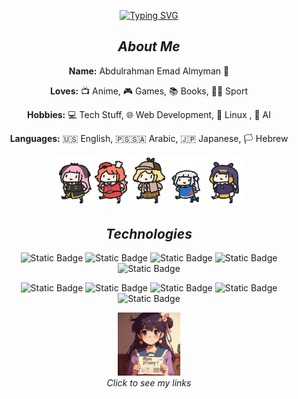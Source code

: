 <div align="center">

[![Typing SVG](https://readme-typing-svg.demolab.com?font=Fira+Code&duration=3000&color=F4C9DC&center=true&vCenter=true&multiline=true&repeat=false&random=false&width=435&height=100&lines=Yahallo+~+Welcome+to+my+github+%F0%9F%8C%9F)](https://git.io/typing-svg)
## *About Me*

**Name:** Abdulrahman Emad Almyman 👋  

**Loves:** 📺 Anime, 🎮 Games, 📚 Books, 🏃‍♂️ Sport

**Hobbies:** 💻 Tech Stuff, 🌐 Web Development, 🐧 Linux , 🤖 AI 

**Languages:** 🇺🇸 English, 🇵🇸🇸🇦 Arabic, 🇯🇵 Japanese, 🏳️ Hebrew  

<p align="center">
  <img src="https://raw.githubusercontent.com/PurpleHallos/PurpleHallos/main/assets/parade.webp" width="300px" alt="Parade"/>
</p>

## ***Technologies***

![Static Badge](https://img.shields.io/badge/c-%2300599C.svg?style=for-the-badge&logo=c&logoColor=white)
![Static Badge](https://img.shields.io/badge/c++-%2300599C.svg?style=for-the-badge&logo=c%2B%2B&logoColor=white)
![Static Badge](https://img.shields.io/badge/css3-%231572B6.svg?style=for-the-badge&logo=css3&logoColor=white)
![Static Badge](https://img.shields.io/badge/dart-%230175C2.svg?style=for-the-badge&logo=dart&logoColor=white)
![Static Badge](https://img.shields.io/badge/html5-%23E34F26.svg?style=for-the-badge&logo=html5&logoColor=white)

![Static Badge](https://img.shields.io/badge/java-%23ED8B00.svg?style=for-the-badge&logo=openjdk&logoColor=white)
![Static Badge](https://img.shields.io/badge/javascript-%23323330.svg?style=for-the-badge&logo=javascript&logoColor=%23F7DF1E)
![Static Badge](https://img.shields.io/badge/python-3670A0?style=for-the-badge&logo=python&logoColor=ffdd54)
![Static Badge](https://img.shields.io/badge/Tor-7D4698?style=for-the-badge&logo=Tor-Browser&logoColor=white)
![Static Badge](https://img.shields.io/badge/firebase-a08021?style=for-the-badge&logo=firebase&logoColor=ffcd34)






<p align="center">
  <a href="https://python01100100.github.io/MyBetaCV/#" target="_blank">
    <img src="https://raw.githubusercontent.com/PYTHON01100100/PYTHON01100100/main/assets/username2.jpg" width="20%" alt="Username"/>
  </a>
  <br>
  <em>Click to see my links</em>
</p>


</div>
